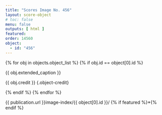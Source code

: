```yaml
---
title: "Scores Image No. 456"
layout: score-object
# toc: false
menu: false
outputs: [ html ]
featured: 
order: 14560
object:
  - id: "456"
---
```


{% for obj in objects.object_list %}
{% if obj.id == object[0].id %}

{{ obj.extended_caption }}

{{ obj.credit }} {.object-credit}

{% endif %}
{% endfor %}

<div class="object-credit object-url is-print-only">

{{ publication.url }}image-index/{{ object[0].id }}/ {% if featured %}*{% endif %}

</div>

